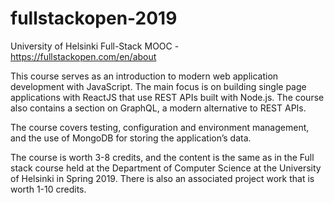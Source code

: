 # fullstackopen-2019

University of Helsinki Full-Stack MOOC - https://fullstackopen.com/en/about

This course serves as an introduction to modern web application development with JavaScript. The main focus is on building single page applications with ReactJS that use REST APIs built with Node.js. The course also contains a section on GraphQL, a modern alternative to REST APIs.

The course covers testing, configuration and environment management, and the use of MongoDB for storing the application’s data.

The course is worth 3-8 credits, and the content is the same as in the Full stack course held at the Department of Computer Science at the University of Helsinki in Spring 2019. There is also an associated project work that is worth 1-10 credits.
